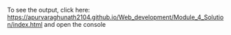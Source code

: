 To see the output, click here: https://apurvaraghunath2104.github.io/Web_development/Module_4_Solution/index.html and open the console
